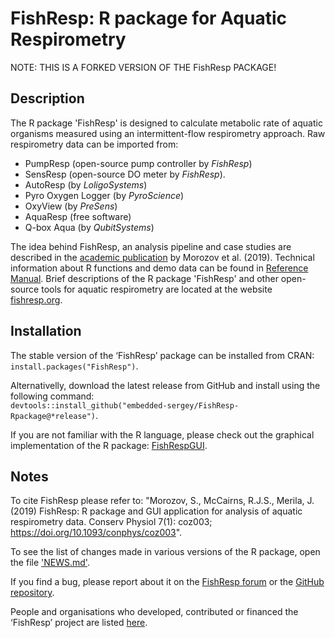 # FishResp: R package for Aquatic Respirometry

NOTE: THIS IS A FORKED VERSION OF THE FishResp PACKAGE!

## Description
The R package 'FishResp' is designed to calculate metabolic rate of aquatic organisms measured using an intermittent-flow respirometry approach. Raw respirometry data can be imported from:

* PumpResp (open-source pump controller by _FishResp_)
* SensResp (open-source DO meter by _FishResp_).
* AutoResp (by _LoligoSystems_)
* Pyro Oxygen Logger (by _PyroScience_)
* OxyView (by _PreSens_)
* AquaResp (free software)
* Q-box Aqua (by _QubitSystems_)

The idea behind FishResp, an analysis pipeline and case studies are described in the [academic publication](https://doi.org/10.1093/conphys/coz003) by Morozov et al. (2019). Technical information about R functions and demo data can be found in [Reference Manual](https://cran.r-project.org/package=FishResp). Brief descriptions of the R package 'FishResp' and other open-source tools for aquatic respirometry are located at the website [fishresp.org](https://fishresp.org).

## Installation

The stable version of the ‘FishResp’ package can be installed from CRAN:<br/>`install.packages("FishResp")`. 

Alternativelly, download the latest release from GitHub and install using the following command:<br/>
`devtools::install_github("embedded-sergey/FishResp-Rpackage@*release")`. 

If you are not familiar with the R language, please check out the graphical implementation of the R package: [FishRespGUI](https://fishresp.org/gui-application/).

## Notes
To cite FishResp please refer to: "Morozov, S., McCairns, R.J.S., Merila, J. (2019) FishResp: R package and GUI application for analysis of aquatic respirometry data. Conserv Physiol 7(1): coz003; <https://doi.org/10.1093/conphys/coz003>".

To see the list of changes made in various versions of the R package, open the file ['NEWS.md'](https://github.com/embedded-sergey/FishResp-Rpackage/blob/main/NEWS.md).

If you find a bug, please report about it on the [FishResp forum](https://fishresp.org/forum/) or the [GitHub repository](https://github.com/embedded-sergey/FishResp-Rpackage).

People and organisations who developed, contributed or financed the ‘FishResp’ project are listed [here](https://fishresp.org/people/).
